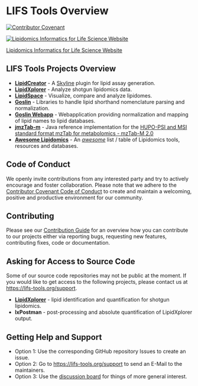 # LIFS Tools Overview
[![Contributor Covenant](https://img.shields.io/badge/Contributor%20Covenant-2.1-4baaaa.svg)](https://github.com/lifs-tools/.github/blob/main/CODE_OF_CONDUCT.md) 

[![Lipidomics Informatics for Life Science Website](https://user-images.githubusercontent.com/3309580/166491804-3e5c8652-1824-4c52-92a5-9acffa14bb12.png)](https://lifs-tools.org/)

[Lipidomics Informatics for Life Science Website](https://lifs-tools.org/)

## LIFS Tools Projects Overview

- **[LipidCreator](https://github.com/lifs-tools/lipidcreator)** - A [Skyline](https://skyline.ms) plugin for lipid assay generation.
- **[LipidXplorer](https://github.com/lifs-tools/lipidxplorer)** - Analyze shotgun lipidomics data.
- **[LipidSpace](https://github.com/lifs-tools/lipidspace)** - Visualize, compare and analyze lipidomes.
- **[Goslin](https://github.com/lifs-tools/goslin)** - Libraries to handle lipid shorthand nomenclature parsing and normalization.
- **[Goslin Webapp](https://github.com/lifs-tools/goslin-webapp)** - Webapplication providing normalization and mapping of lipid names to lipid databases.
- **[jmzTab-m](https://github.com/lifs-tools/jmzTab-m)** - Java reference implementation for the [HUPO-PSI and MSI standard format mzTab for metabolomics - mzTab-M 2.0](https://github.com/HUPO-PSI/mzTab)
- **[Awesome Lipidomics](https://github.com/lifs-tools/awesome-lipidomics)** - An *[awesome](https://github.com/sindresorhus/awesome)* list / table of Lipidomics tools, resources and databases.

## Code of Conduct
We openly invite contributions from any interested party and try to actively encourage and foster collaboration.
Please note that we adhere to the [Contributor Covenant Code of Conduct](https://github.com/lifs-tools/.github/blob/main/CODE_OF_CONDUCT.md) to create and maintain a welcoming, positive and productive environment for our community. 

## Contributing
Please see our [Contribution Guide](https://github.com/lifs-tools/.github/blob/main/CONTRIBUTING.md) for an overview how you can contribute to our projects either via reporting bugs, requesting new features, contributing fixes, code or documentation.

## Asking for Access to Source Code
Some of our source code repositories may not be public at the moment. If you would like to get access to the following projects, please contact us at https://lifs-tools.org/support.

- **[LipidXplorer](https://lifs-tools.org/lipidxplorer)** - lipid identification and quantification for shotgun lipidomics.
- **lxPostman** - post-processing and absolute quantification of LipidXplorer output.

## Getting Help and Support

- Option 1: Use the corresponding GitHub repository Issues to create an issue.
- Option 2: Go to https://lifs-tools.org/support to send an E-Mail to the maintainers.
- Option 3: Use the [discussion board](https://github.com/orgs/lifs-tools/discussions) for things of more general interest.

